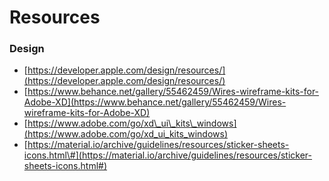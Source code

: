 # Resources

### Design

* [https://developer.apple.com/design/resources/](https://developer.apple.com/design/resources/)
* [https://www.behance.net/gallery/55462459/Wires-wireframe-kits-for-Adobe-XD](https://www.behance.net/gallery/55462459/Wires-wireframe-kits-for-Adobe-XD)
* [https://www.adobe.com/go/xd\_ui\_kits\_windows](https://www.adobe.com/go/xd_ui_kits_windows)
* [https://material.io/archive/guidelines/resources/sticker-sheets-icons.html\#](https://material.io/archive/guidelines/resources/sticker-sheets-icons.html#)

